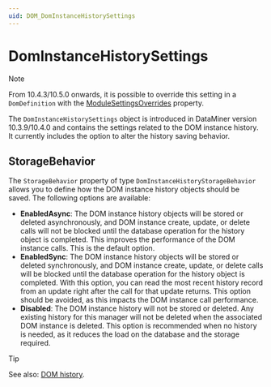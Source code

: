 ```yaml
---
uid: DOM_DomInstanceHistorySettings
---
```


# DomInstanceHistorySettings

>[!NOTE]
> From 10.4.3/10.5.0 onwards<!-- RN38294 -->, it is possible to override this setting in a `DomDefinition` with the [ModuleSettingsOverrides](xref:DomDefinition#modulesettingsoverrides) property.

The `DomInstanceHistorySettings` object is introduced in DataMiner version 10.3.9/10.4.0<!-- RN 36785 --> and contains the settings related to the DOM instance history. It currently includes the option to alter the history saving behavior.

## StorageBehavior

The `StorageBehavior` property of type `DomInstanceHistoryStorageBehavior` allows you to define how the DOM instance history objects should be saved. The following options are available:

- **EnabledAsync**: The DOM instance history objects will be stored or deleted asynchronously, and DOM instance create, update, or delete calls will not be blocked until the database operation for the history object is completed. This improves the performance of the DOM instance calls. This is the default option.
- **EnabledSync**: The DOM instance history objects will be stored or deleted synchronously, and DOM instance create, update, or delete calls will be blocked until the database operation for the history object is completed. With this option, you can read the most recent history record from an update right after the call for that update returns. This option should be avoided, as this impacts the DOM instance call performance.
- **Disabled**: The DOM instance history will not be stored or deleted. Any existing history for this manager will not be deleted when the associated DOM instance is deleted. This option is recommended when no history is needed, as it reduces the load on the database and the storage required.

> [!TIP]
> See also: [DOM history](xref:DOM_history).
